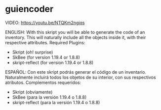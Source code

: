 # guiencoder
VIDEO: https://youtu.be/NTQKm2ngiqs

ENGLISH:
With this skript you will be able to generate the code of an inventory. This will naturally include all the objects inside it, with their respective attributes.
Required Plugins:
- Skript (oh! surprise)
- SkBee (for version 1.19.4 or 1.8.8)
- skript-reflect (for version 1.19.4 or 1.8.8)

ESPAÑOL:
Con este skript podrás generar el código de un inventario. Naturalmente incluirá todos los objetos de su interior, con sus respectivos atributos.
Complementos requeridos:
- Skript (obviamente)
- SkBee (para la versión 1.19.4 o 1.8.8)
- skript-reflect (para la versión 1.19.4 o 1.8.8)
